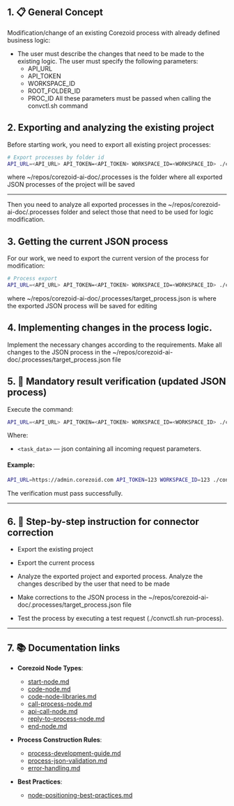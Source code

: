 ## 1. 📋 General Concept

Modification/change of an existing Corezoid process with already defined business logic:

- The user must describe the changes that need to be made to the existing logic.
  The user must specify the following parameters:
  - API_URL
  - API_TOKEN
  - WORKSPACE_ID
  - ROOT_FOLDER_ID
  - PROC_ID
    All these parameters must be passed when calling the convctl.sh command

## 2. Exporting and analyzing the existing project

Before starting work, you need to export all existing project processes:

```bash
# Export processes by folder id
API_URL=<API_URL> API_TOKEN=<API_TOKEN> WORKSPACE_ID=<WORKSPACE_ID> ./convctl.sh fetch-folder <ROOT_FOLDER_ID> ~/repos/corezoid-ai-doc/.processes
```
where ~/repos/corezoid-ai-doc/.processes is the folder where all exported JSON processes of the project will be saved

---

Then you need to analyze all exported processes in the ~/repos/corezoid-ai-doc/.processes folder and select those that need to be used for logic modification.


## 3. Getting the current JSON process

For our work, we need to export the current version of the process for modification:

```bash
# Process export
API_URL=<API_URL> API_TOKEN=<API_TOKEN> WORKSPACE_ID=<WORKSPACE_ID> ./convctl.sh fetch-process <PROC_ID> ~/repos/corezoid-ai-doc/.processes/target_process.json
```
where ~/repos/corezoid-ai-doc/.processes/target_process.json is where the exported JSON process will be saved for editing

## 4. Implementing changes in the process logic.
Implement the necessary changes according to the requirements.
Make all changes to the JSON process in the ~/repos/corezoid-ai-doc/.processes/target_process.json file


## 5. 🧪 Mandatory result verification (updated JSON process)

Execute the command:

```bash
API_URL=<API_URL> API_TOKEN=<API_TOKEN> WORKSPACE_ID=<WORKSPACE_ID> ./convctl.sh run-process <PROC_ID> ~/repos/corezoid-ai-doc/.processes/target_process.json <task_data>
```

Where:

- `<task_data>` — json containing all incoming request parameters.

#### Example:

```bash
API_URL=https://admin.corezoid.com API_TOKEN=123 WORKSPACE_ID=123 ./convctl.sh run-process 123 ~/repos/corezoid-ai-doc/.processes/target_process.json '{"key1":"val1"}'

```

The verification must pass successfully.

---

## 6. 🔧 Step-by-step instruction for connector correction

- Export the existing project

- Export the current process

- Analyze the exported project and exported process. Analyze the changes described by the user that need to be made

- Make corrections to the JSON process in the ~/repos/corezoid-ai-doc/.processes/target_process.json file

- Test the process by executing a test request (./convctl.sh run-process).

---


## 7. 📚 Documentation links

- **Corezoid Node Types**:
  - [start-node.md](./src/nodes/start-node.md)
  - [code-node.md](./src/nodes/code-node.md)
  - [code-node-libraries.md](./src/nodes/code-node-libraries.md)
  - [call-process-node.md](./src/nodes/call-process-node.md)
  - [api-call-node.md](./src/nodes/api-call-node.md)
  - [reply-to-process-node.md](./src/nodes/reply-to-process-node.md)
  - [end-node.md](./src/nodes/end-node.md)

- **Process Construction Rules**:
  - [process-development-guide.md](./src/process/process-development-guide.md)
  - [process-json-validation.md](./src/process/process-json-validation.md)
  - [error-handling.md](./src/process/error-handling.md)

- **Best Practices**:
  - [node-positioning-best-practices.md](./src/process/node-positioning-best-practices.md)
